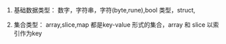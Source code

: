1. 基础数据类型： 数字，字符串，字符(byte,rune),bool 类型，struct,

2. 集合类型： array,slice,map 都是key-value 形式的集合，array 和 slice 以索引作为key 